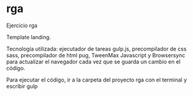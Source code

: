 # rga
Ejercicio rga

Template landing.

Tecnología utilizada: ejecutador de tareas gulp.js, precompilador de css sass, precompilador de html pug, TweenMax Javascript y Browsersync para actualizar el navegador cada vez que se guarda un cambio en el código.

Para ejecutar el código, ir a la carpeta del proyecto rga con el terminal y escribir gulp
